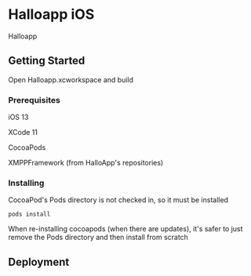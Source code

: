# Halloapp iOS

Halloapp

## Getting Started

Open Halloapp.xcworkspace and build

### Prerequisites

iOS 13

XCode 11

CocoaPods

XMPPFramework (from HalloApp's repositories)

### Installing

CocoaPod's Pods directory is not checked in, so it must be installed

```
pods install
```
When re-installing cocoapods (when there are updates), it's safer to just remove the Pods directory and then install from scratch

## Deployment

